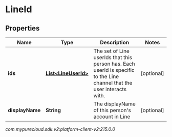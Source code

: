 # LineId


## Properties

| Name | Type | Description | Notes |
| ------------ | ------------- | ------------- | ------------- |
| **ids** | [**List&lt;LineUserId&gt;**](LineUserId) | The set of Line userIds that this person has. Each userId is specific to the Line channel that the user interacts with. |  [optional] |
| **displayName** | **String** | The displayName of this person's account in Line |  [optional] |




_com.mypurecloud.sdk.v2:platform-client-v2:215.0.0_
